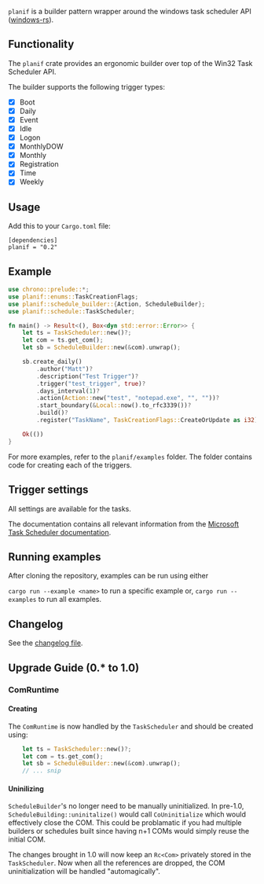 `planif` is a builder pattern wrapper around the windows task scheduler API ([windows-rs](https://github.com/microsoft/windows-rs)).

## Functionality

The `planif` crate provides an ergonomic builder over top of the Win32 Task Scheduler API.

The builder supports the following trigger types:
- [x] Boot 
- [x] Daily 
- [X] Event 
- [X] Idle 
- [x] Logon 
- [X] MonthlyDOW 
- [x] Monthly 
- [X] Registration 
- [x] Time 
- [x] Weekly 

## Usage
Add this to your `Cargo.toml` file:
```
[dependencies]
planif = "0.2"
```

## Example

```rust
use chrono::prelude::*;
use planif::enums::TaskCreationFlags;
use planif::schedule_builder::{Action, ScheduleBuilder};
use planif::schedule::TaskScheduler;

fn main() -> Result<(), Box<dyn std::error::Error>> {
    let ts = TaskScheduler::new()?;
    let com = ts.get_com();
    let sb = ScheduleBuilder::new(&com).unwrap();

    sb.create_daily()
        .author("Matt")?
        .description("Test Trigger")?
        .trigger("test_trigger", true)?
        .days_interval(1)?
        .action(Action::new("test", "notepad.exe", "", ""))?
        .start_boundary(&Local::now().to_rfc3339())?
        .build()?
        .register("TaskName", TaskCreationFlags::CreateOrUpdate as i32)?;

    Ok(())
}
```

For more examples, refer to the `planif/examples` folder. The folder contains code for creating each of the triggers.


## Trigger settings
All settings are available for the tasks.

The documentation contains all relevant information from the
[Microsoft Task Scheduler documentation](https://learn.microsoft.com/en-us/windows/win32/taskschd/task-scheduler-reference).

## Running examples
After cloning the repository, examples can be run using either 

`cargo run --example <name>` to run a specific example or,
`cargo run --examples` to run all examples.

## Changelog
See the [changelog file](CHANGELOG.md).

## Upgrade Guide (0.* to 1.0)

### ComRuntime

#### Creating
The `ComRuntime` is now handled by the `TaskScheduler` and should be created using: 
```rust
    let ts = TaskScheduler::new()?;
    let com = ts.get_com();
    let sb = ScheduleBuilder::new(&com).unwrap();
    // ... snip
```

#### Uninilizing
`ScheduleBuilder`'s no longer need to be manually uninitialized. In pre-1.0, `ScheduleBuilding::uninitalize()` would call `CoUninitialize` which would effectively close the COM. This could be problamatic if you had multiple builders or schedules built since having n+1 COMs would simply reuse the initial COM.

The changes brought in 1.0 will now keep an `Rc<Com>` privately stored in the `TaskScheduler`. Now when all the references are dropped, the COM uninitialization will be handled "automagically".  
